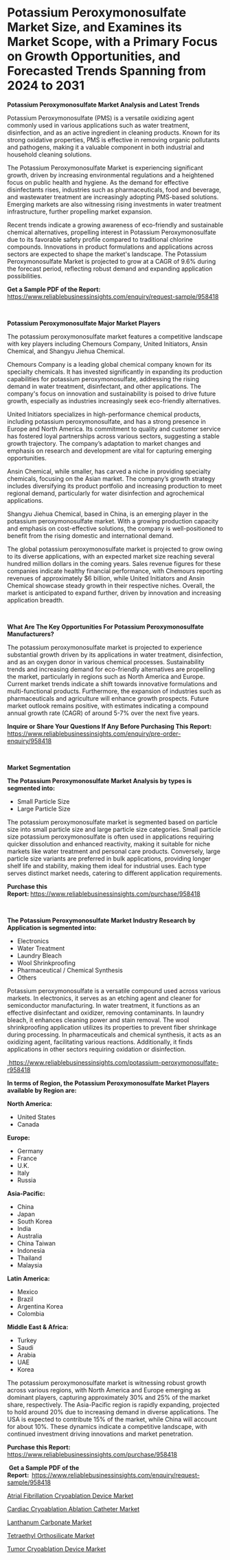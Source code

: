 <p><h1>Potassium Peroxymonosulfate Market Size, and Examines its Market Scope, with a Primary Focus on Growth Opportunities, and Forecasted Trends Spanning from 2024 to 2031</h1></p><p><strong>Potassium Peroxymonosulfate Market Analysis and Latest Trends</strong></p>
<p><p>Potassium Peroxymonosulfate (PMS) is a versatile oxidizing agent commonly used in various applications such as water treatment, disinfection, and as an active ingredient in cleaning products. Known for its strong oxidative properties, PMS is effective in removing organic pollutants and pathogens, making it a valuable component in both industrial and household cleaning solutions.</p><p>The Potassium Peroxymonosulfate Market is experiencing significant growth, driven by increasing environmental regulations and a heightened focus on public health and hygiene. As the demand for effective disinfectants rises, industries such as pharmaceuticals, food and beverage, and wastewater treatment are increasingly adopting PMS-based solutions. Emerging markets are also witnessing rising investments in water treatment infrastructure, further propelling market expansion.</p><p>Recent trends indicate a growing awareness of eco-friendly and sustainable chemical alternatives, propelling interest in Potassium Peroxymonosulfate due to its favorable safety profile compared to traditional chlorine compounds. Innovations in product formulations and applications across sectors are expected to shape the market's landscape. The Potassium Peroxymonosulfate Market is projected to grow at a CAGR of 9.6% during the forecast period, reflecting robust demand and expanding application possibilities.</p></p>
<p><strong>Get a Sample PDF of the Report:&nbsp;</strong> <a href="https://www.reliablebusinessinsights.com/enquiry/request-sample/958418?utm_campaign=62&utm_medium=2&utm_source=Github&utm_content=ia&utm_term=09112024&utm_id=potassium-peroxymonosulfate">https://www.reliablebusinessinsights.com/enquiry/request-sample/958418</a></p>
<p>&nbsp;</p>
<p><strong>Potassium Peroxymonosulfate Major Market Players</strong></p>
<p><p>The potassium peroxymonosulfate market features a competitive landscape with key players including Chemours Company, United Initiators, Ansin Chemical, and Shangyu Jiehua Chemical.</p><p>Chemours Company is a leading global chemical company known for its specialty chemicals. It has invested significantly in expanding its production capabilities for potassium peroxymonosulfate, addressing the rising demand in water treatment, disinfectant, and other applications. The company's focus on innovation and sustainability is poised to drive future growth, especially as industries increasingly seek eco-friendly alternatives.</p><p>United Initiators specializes in high-performance chemical products, including potassium peroxymonosulfate, and has a strong presence in Europe and North America. Its commitment to quality and customer service has fostered loyal partnerships across various sectors, suggesting a stable growth trajectory. The company’s adaptation to market changes and emphasis on research and development are vital for capturing emerging opportunities.</p><p>Ansin Chemical, while smaller, has carved a niche in providing specialty chemicals, focusing on the Asian market. The company’s growth strategy includes diversifying its product portfolio and increasing production to meet regional demand, particularly for water disinfection and agrochemical applications.</p><p>Shangyu Jiehua Chemical, based in China, is an emerging player in the potassium peroxymonosulfate market. With a growing production capacity and emphasis on cost-effective solutions, the company is well-positioned to benefit from the rising domestic and international demand.</p><p>The global potassium peroxymonosulfate market is projected to grow owing to its diverse applications, with an expected market size reaching several hundred million dollars in the coming years. Sales revenue figures for these companies indicate healthy financial performance, with Chemours reporting revenues of approximately $6 billion, while United Initiators and Ansin Chemical showcase steady growth in their respective niches. Overall, the market is anticipated to expand further, driven by innovation and increasing application breadth.</p></p>
<p>&nbsp;</p>
<p><strong>What Are The Key Opportunities For Potassium Peroxymonosulfate Manufacturers?</strong></p>
<p><p>The potassium peroxymonosulfate market is projected to experience substantial growth driven by its applications in water treatment, disinfection, and as an oxygen donor in various chemical processes. Sustainability trends and increasing demand for eco-friendly alternatives are propelling the market, particularly in regions such as North America and Europe. Current market trends indicate a shift towards innovative formulations and multi-functional products. Furthermore, the expansion of industries such as pharmaceuticals and agriculture will enhance growth prospects. Future market outlook remains positive, with estimates indicating a compound annual growth rate (CAGR) of around 5-7% over the next five years.</p></p>
<p><strong>Inquire or Share Your Questions If Any Before Purchasing This Report:</strong> <a href="https://www.reliablebusinessinsights.com/enquiry/pre-order-enquiry/958418?utm_campaign=62&utm_medium=2&utm_source=Github&utm_content=ia&utm_term=09112024&utm_id=potassium-peroxymonosulfate">https://www.reliablebusinessinsights.com/enquiry/pre-order-enquiry/958418</a></p>
<p>&nbsp;</p>
<p><strong>Market Segmentation</strong></p>
<p><strong>The Potassium Peroxymonosulfate Market Analysis by types is segmented into:</strong></p>
<p><ul><li>Small Particle Size</li><li>Large Particle Size</li></ul></p>
<p><p>The potassium peroxymonosulfate market is segmented based on particle size into small particle size and large particle size categories. Small particle size potassium peroxymonosulfate is often used in applications requiring quicker dissolution and enhanced reactivity, making it suitable for niche markets like water treatment and personal care products. Conversely, large particle size variants are preferred in bulk applications, providing longer shelf life and stability, making them ideal for industrial uses. Each type serves distinct market needs, catering to different application requirements.</p></p>
<p><strong>Purchase this Report:&nbsp;</strong><a href="https://www.reliablebusinessinsights.com/purchase/958418?utm_campaign=62&utm_medium=2&utm_source=Github&utm_content=ia&utm_term=09112024&utm_id=potassium-peroxymonosulfate">https://www.reliablebusinessinsights.com/purchase/958418</a></p>
<p>&nbsp;</p>
<p><strong>The Potassium Peroxymonosulfate Market Industry Research by Application is segmented into:</strong></p>
<p><ul><li>Electronics</li><li>Water Treatment</li><li>Laundry Bleach</li><li>Wool Shrinkproofing</li><li>Pharmaceutical / Chemical Synthesis</li><li>Others</li></ul></p>
<p><p>Potassium peroxymonosulfate is a versatile compound used across various markets. In electronics, it serves as an etching agent and cleaner for semiconductor manufacturing. In water treatment, it functions as an effective disinfectant and oxidizer, removing contaminants. In laundry bleach, it enhances cleaning power and stain removal. The wool shrinkproofing application utilizes its properties to prevent fiber shrinkage during processing. In pharmaceuticals and chemical synthesis, it acts as an oxidizing agent, facilitating various reactions. Additionally, it finds applications in other sectors requiring oxidation or disinfection.</p></p>
<p><a href="https://www.reliablebusinessinsights.com/potassium-peroxymonosulfate-r958418?utm_campaign=62&utm_medium=2&utm_source=Github&utm_content=ia&utm_term=09112024&utm_id=potassium-peroxymonosulfate">&nbsp;https://www.reliablebusinessinsights.com/potassium-peroxymonosulfate-r958418</a></p>
<p><strong>In terms of Region, the Potassium Peroxymonosulfate Market Players available by Region are:</strong></p>
<p>
    <p> <strong> North America: </strong>
        <ul>
            <li>United States</li>
            <li>Canada</li>
        </ul>
        </p> 
    <p> <strong> Europe: </strong>
        <ul>
            <li>Germany</li>
            <li>France</li>
            <li>U.K.</li>
            <li>Italy</li>
            <li>Russia</li>
        </ul>
        </p> 
    <p> <strong> Asia-Pacific: </strong>
        <ul>
            <li>China</li>
            <li>Japan</li>
            <li>South Korea</li>
            <li>India</li>
            <li>Australia</li>
            <li>China Taiwan</li>
            <li>Indonesia</li>
            <li>Thailand</li>
            <li>Malaysia</li>
        </ul>
        </p> 
    <p> <strong> Latin America: </strong>
        <ul>
            <li>Mexico</li>
            <li>Brazil</li>
            <li>Argentina Korea</li>
            <li>Colombia</li>
        </ul>
        </p> 
    <p> <strong> Middle East & Africa: </strong>
        <ul>
            <li>Turkey</li>
            <li>Saudi</li>
            <li>Arabia</li>
            <li>UAE</li>
            <li>Korea</li>
        </ul>
    </p>
    </p>
<p><p>The potassium peroxymonosulfate market is witnessing robust growth across various regions, with North America and Europe emerging as dominant players, capturing approximately 30% and 25% of the market share, respectively. The Asia-Pacific region is rapidly expanding, projected to hold around 20% due to increasing demand in diverse applications. The USA is expected to contribute 15% of the market, while China will account for about 10%. These dynamics indicate a competitive landscape, with continued investment driving innovations and market penetration.</p></p>
<p><strong>Purchase this Report: </strong><a href="https://www.reliablebusinessinsights.com/purchase/958418?utm_campaign=62&utm_medium=2&utm_source=Github&utm_content=ia&utm_term=09112024&utm_id=potassium-peroxymonosulfate">https://www.reliablebusinessinsights.com/purchase/958418</a></p>
<p>&nbsp;<strong>Get a Sample PDF of the Report:&nbsp;&nbsp;</strong><a href="https://www.reliablebusinessinsights.com/enquiry/request-sample/958418?utm_campaign=62&utm_medium=2&utm_source=Github&utm_content=ia&utm_term=09112024&utm_id=potassium-peroxymonosulfate">https://www.reliablebusinessinsights.com/enquiry/request-sample/958418</a></p>
<p><strong></strong></p>
<p><p><a href="https://issuu.com/reportprime-2/docs/atrial-fibrillation-cryoablation-de_0a69dabda244a5?utm_campaign=62&utm_medium=2&utm_source=Github&utm_content=ia&utm_term=09112024&utm_id=potassium-peroxymonosulfate">Atrial Fibrillation Cryoablation Device Market</a></p><p><a href="https://issuu.com/reportprime-2/docs/cardiac-cryoablation-ablation-cathe_6cc314cccf4859?utm_campaign=62&utm_medium=2&utm_source=Github&utm_content=ia&utm_term=09112024&utm_id=potassium-peroxymonosulfate">Cardiac Cryoablation Ablation Catheter Market</a></p><p><a href="https://github.com/abbiewimld/Market-Research-Report-List-1/blob/main/lanthanum-carbonate-market.md?utm_campaign=62&utm_medium=2&utm_source=Github&utm_content=ia&utm_term=09112024&utm_id=potassium-peroxymonosulfate">Lanthanum Carbonate Market</a></p><p><a href="https://github.com/MCGEE-CRANECaitlyn/Market-Research-Report-List-1/blob/main/tetraethyl-orthosilicate-market.md?utm_campaign=62&utm_medium=2&utm_source=Github&utm_content=ia&utm_term=09112024&utm_id=potassium-peroxymonosulfate">Tetraethyl Orthosilicate Market</a></p><p><a href="https://issuu.com/reportprime-2/docs/tumor-cryoablation-device-market-si_2c3259f0acddd9?utm_campaign=62&utm_medium=2&utm_source=Github&utm_content=ia&utm_term=09112024&utm_id=potassium-peroxymonosulfate">Tumor Cryoablation Device Market</a></p></p>